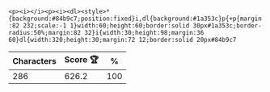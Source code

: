 `<p><i></i><p><i><dl><style>*{background:#84b9c7;position:fixed}i,dl{background:#1a353c}p{+p{margin:82 232;scale:-1 1}width:60;height:60;border:solid 30px#1a353c;border-radius:50%;margin:82 32}i{width:30;height:98;margin:36 60}dl{width:320;height:30;margin:72 12;border:solid 20px#84b9c7`

| Characters | Score 🏆 | %   |
| ---------- | -------- | --- |
| 286        | 626.2    | 100 |
